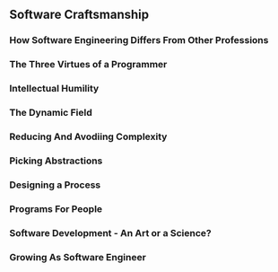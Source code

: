 ## Software Craftsmanship

### How Software Engineering Differs From Other Professions

### The Three Virtues of a Programmer

### Intellectual Humility

### The Dynamic Field

### Reducing And Avodiing Complexity

### Picking Abstractions

### Designing a Process

### Programs For People

### Software Development - An Art or a Science?

### Growing As Software Engineer


